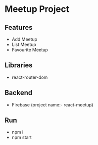 # Meetup Project

## Features

- Add Meetup
- List Meetup
- Favourite Meetup

## Libraries

- react-router-dom

## Backend

- Firebase (project name:- react-meetup)

## Run

- npm i
- npm start
